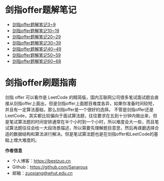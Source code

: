 # 剑指offer题解笔记

- [剑指offer题解笔记3~9](offer-3-9.md)
- [剑指offer题解笔记10~19](offer-10-19.md)
- [剑指offer题解笔记20~29](offer-20-29.md)
- [剑指offer题解笔记30~39](offer-30-39.md)
- [剑指offer题解笔记40~49](offer-40-49.md)
- [剑指offer题解笔记50~59](offer-50-59.md)
- [剑指offer题解笔记60~68](offer-60-68.md)

# 剑指offer刷题指南

剑指 offer 可以看作是 LeetCode 的精简版，国内互联网公司很多笔试面试题会直接从剑指offer上面出，但是剑指offer上面题目难度各异，如果你准备时间较短，并且有一定算法基础，那么剑指offer是一个很好的选择。
不管是剑指offer还是LeetCode，其实都比较偏向于面试算法题，往往要求在五到十分钟内做出来，但是笔试算法题的时间安排通常在半个小时到一个小时，所以难度会大一些，而且笔试算法题往往会给一大段场景描述，所以需要先理解题目意思，然后再琢磨选择合适的数据结构和算法进行解决。但是笔试算法题也是在剑指offer和LeetCode的基础上增大难度的。


**作者信息**
* 个人博客：https://bestzuo.cn
* Github：https://github.com/Sanarous
* 邮箱：zuoxiang@whut.edu.cn

